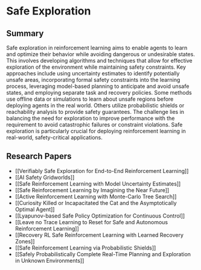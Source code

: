 # Safe Exploration

## Summary
 Safe exploration in reinforcement learning aims to enable agents to learn and optimize their behavior while avoiding dangerous or undesirable states. This involves developing algorithms and techniques that allow for effective exploration of the environment while maintaining safety constraints. Key approaches include using uncertainty estimates to identify potentially unsafe areas, incorporating formal safety constraints into the learning process, leveraging model-based planning to anticipate and avoid unsafe states, and employing separate task and recovery policies. Some methods use offline data or simulations to learn about unsafe regions before deploying agents in the real world. Others utilize probabilistic shields or reachability analysis to provide safety guarantees. The challenge lies in balancing the need for exploration to improve performance with the requirement to avoid catastrophic failures or constraint violations. Safe exploration is particularly crucial for deploying reinforcement learning in real-world, safety-critical applications.
## Research Papers

- [[Verifiably Safe Exploration for End-to-End Reinforcement Learning]]
- [[AI Safety Gridworlds]]
- [[Safe Reinforcement Learning with Model Uncertainty Estimates]]
- [[Safe Reinforcement Learning by Imagining the Near Future]]
- [[Active Reinforcement Learning with Monte-Carlo Tree Search]]
- [[Curiosity Killed or Incapacitated the Cat and the Asymptotically Optimal Agent]]
- [[Lyapunov-based Safe Policy Optimization for Continuous Control]]
- [[Leave no Trace Learning to Reset for Safe and Autonomous Reinforcement Learning]]
- [[Recovery RL Safe Reinforcement Learning with Learned Recovery Zones]]
- [[Safe Reinforcement Learning via Probabilistic Shields]]
- [[Safely Probabilistically Complete Real-Time Planning and Exploration in Unknown Environments]]
